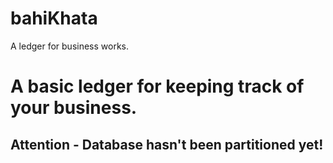 # bahiKhata
A ledger for business works.
<h1>A basic ledger for keeping track of your business.</h1>
<h2>Attention - Database hasn't been partitioned yet!</h2>
